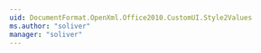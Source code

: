 ```yaml
---
uid: DocumentFormat.OpenXml.Office2010.CustomUI.Style2Values
ms.author: "soliver"
manager: "soliver"
---
```

